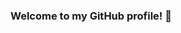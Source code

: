 ### Welcome to my GitHub profile! 👋

<!--
**mkojoa/mkojoa** is a ✨ _special_ ✨ repository because its `README.md` (this file) appears on your GitHub profile.

Here are some ideas to get you started:

- 🔭  Check out what I'm currently working on 
- knoxite/website - knoxite.com (2 months ago) knoxite/knoxite 
- A data storage & backup system (2 months ago)
- ma-hartma/slowmac - (2 months ago)
- 🌱 I’m currently learning Microservice using DDD & Event sourcing.
- 👯 I’m looking to collaborate on ...
- 🤔 I’m looking for help with ...
- 💬 Feedback
- Don't hesitate to contact me!
- 📫 How to reach me: 
- Blog: https://mahartma.com
- Mastodon: https://chaos.social/@mahartma
- IRC Freenode: ma-hartma
- Wondering, how to get your own self-generating profile page? Check out muesli's awesome readme-scribe!
- 😄 Pronouns: ...
- ⚡ Fun fact: ...
-->
